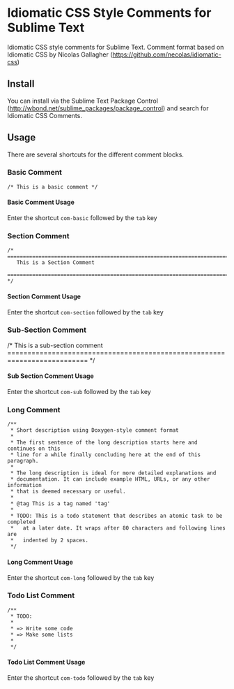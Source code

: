 Idiomatic CSS Style Comments for Sublime Text
=============================================

Idiomatic CSS style comments for Sublime Text.  Comment format based on Idiomatic CSS by Nicolas Gallagher (https://github.com/necolas/idiomatic-css)

## Install

You can install via the Sublime Text Package Control (http://wbond.net/sublime_packages/package_control) and search for Idiomatic CSS Comments.

## Usage

There are several shortcuts for the different comment blocks.

### Basic Comment

	/* This is a basic comment */

#### Basic Comment Usage

Enter the shortcut `com-basic` followed by the `tab` key

### Section Comment

	/* ==========================================================================
   	   This is a Section Comment
       ========================================================================== */

#### Section Comment Usage

Enter the shortcut `com-section` followed by the `tab` key

### Sub-Section Comment

  /*
		 This is a sub-section comment
     ========================================================================== */

#### Sub Section Comment Usage

Enter the shortcut `com-sub` followed by the `tab` key

### Long Comment

	/**
	 * Short description using Doxygen-style comment format
	 *
	 * The first sentence of the long description starts here and continues on this
	 * line for a while finally concluding here at the end of this paragraph.
	 *
	 * The long description is ideal for more detailed explanations and
	 * documentation. It can include example HTML, URLs, or any other information
	 * that is deemed necessary or useful.
	 *
	 * @tag This is a tag named 'tag'
	 *
	 * TODO: This is a todo statement that describes an atomic task to be completed
	 *   at a later date. It wraps after 80 characters and following lines are
	 *   indented by 2 spaces.
	 */

#### Long Comment Usage

Enter the shortcut `com-long` followed by the `tab` key

### Todo List Comment

	/**
	 * TODO:
	 *
	 * => Write some code
	 * => Make some lists
	 *
	 */

#### Todo List Comment Usage

Enter the shortcut `com-todo` followed by the `tab` key
